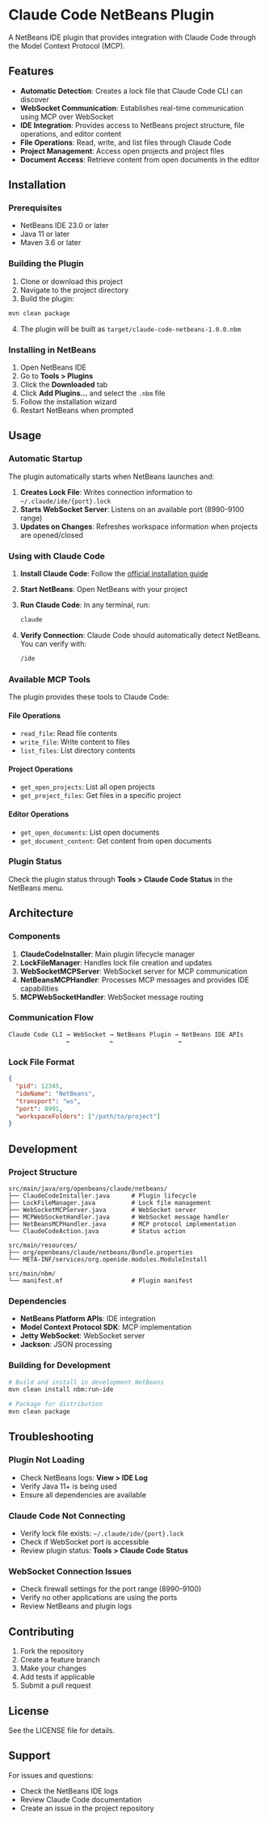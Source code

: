 # Claude Code NetBeans Plugin

A NetBeans IDE plugin that provides integration with Claude Code through the Model Context Protocol (MCP).

## Features

- **Automatic Detection**: Creates a lock file that Claude Code CLI can discover
- **WebSocket Communication**: Establishes real-time communication using MCP over WebSocket
- **IDE Integration**: Provides access to NetBeans project structure, file operations, and editor content
- **File Operations**: Read, write, and list files through Claude Code
- **Project Management**: Access open projects and project files
- **Document Access**: Retrieve content from open documents in the editor

## Installation

### Prerequisites

- NetBeans IDE 23.0 or later
- Java 11 or later
- Maven 3.6 or later

### Building the Plugin

1. Clone or download this project
2. Navigate to the project directory
3. Build the plugin:

```bash
mvn clean package
```

4. The plugin will be built as `target/claude-code-netbeans-1.0.0.nbm`

### Installing in NetBeans

1. Open NetBeans IDE
2. Go to **Tools > Plugins**
3. Click the **Downloaded** tab
4. Click **Add Plugins...** and select the `.nbm` file
5. Follow the installation wizard
6. Restart NetBeans when prompted

## Usage

### Automatic Startup

The plugin automatically starts when NetBeans launches and:

1. **Creates Lock File**: Writes connection information to `~/.claude/ide/{port}.lock`
2. **Starts WebSocket Server**: Listens on an available port (8990-9100 range)
3. **Updates on Changes**: Refreshes workspace information when projects are opened/closed

### Using with Claude Code

1. **Install Claude Code**: Follow the [official installation guide](https://docs.anthropic.com/en/docs/claude-code/overview)

2. **Start NetBeans**: Open NetBeans with your project

3. **Run Claude Code**: In any terminal, run:
   ```bash
   claude
   ```

4. **Verify Connection**: Claude Code should automatically detect NetBeans. You can verify with:
   ```bash
   /ide
   ```

### Available MCP Tools

The plugin provides these tools to Claude Code:

#### File Operations
- `read_file`: Read file contents
- `write_file`: Write content to files
- `list_files`: List directory contents

#### Project Operations
- `get_open_projects`: List all open projects
- `get_project_files`: Get files in a specific project

#### Editor Operations
- `get_open_documents`: List open documents
- `get_document_content`: Get content from open documents

### Plugin Status

Check the plugin status through **Tools > Claude Code Status** in the NetBeans menu.

## Architecture

### Components

1. **ClaudeCodeInstaller**: Main plugin lifecycle manager
2. **LockFileManager**: Handles lock file creation and updates
3. **WebSocketMCPServer**: WebSocket server for MCP communication
4. **NetBeansMCPHandler**: Processes MCP messages and provides IDE capabilities
5. **MCPWebSocketHandler**: WebSocket message routing

### Communication Flow

```
Claude Code CLI → WebSocket → NetBeans Plugin → NetBeans IDE APIs
                ←           ←                  ←
```

### Lock File Format

```json
{
  "pid": 12345,
  "ideName": "NetBeans",
  "transport": "ws",
  "port": 8991,
  "workspaceFolders": ["/path/to/project"]
}
```

## Development

### Project Structure

```
src/main/java/org/openbeans/claude/netbeans/
├── ClaudeCodeInstaller.java      # Plugin lifecycle
├── LockFileManager.java          # Lock file management
├── WebSocketMCPServer.java       # WebSocket server
├── MCPWebSocketHandler.java      # WebSocket message handler
├── NetBeansMCPHandler.java       # MCP protocol implementation
└── ClaudeCodeAction.java         # Status action

src/main/resources/
├── org/openbeans/claude/netbeans/Bundle.properties
└── META-INF/services/org.openide.modules.ModuleInstall

src/main/nbm/
└── manifest.mf                   # Plugin manifest
```

### Dependencies

- **NetBeans Platform APIs**: IDE integration
- **Model Context Protocol SDK**: MCP implementation
- **Jetty WebSocket**: WebSocket server
- **Jackson**: JSON processing

### Building for Development

```bash
# Build and install in development NetBeans
mvn clean install nbm:run-ide

# Package for distribution
mvn clean package
```

## Troubleshooting

### Plugin Not Loading
- Check NetBeans logs: **View > IDE Log**
- Verify Java 11+ is being used
- Ensure all dependencies are available

### Claude Code Not Connecting
- Verify lock file exists: `~/.claude/ide/{port}.lock`
- Check if WebSocket port is accessible
- Review plugin status: **Tools > Claude Code Status**

### WebSocket Connection Issues
- Check firewall settings for the port range (8990-9100)
- Verify no other applications are using the ports
- Review NetBeans and plugin logs

## Contributing

1. Fork the repository
2. Create a feature branch
3. Make your changes
4. Add tests if applicable
5. Submit a pull request

## License

See the LICENSE file for details.

## Support

For issues and questions:
- Check the NetBeans IDE logs
- Review Claude Code documentation
- Create an issue in the project repository
